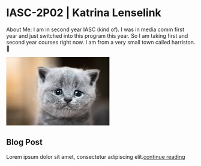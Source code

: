 # IASC-2P02 | Katrina Lenselink

About Me: 
I am in second year IASC (kind of). I was in media comm first year and just switched into this program this year. So I am taking first and second year courses right now. I am from a very small town called harriston. :tada: 

![](images/sad_cat.jfif)

## Blog Post 

Lorem ipsum dolor sit amet, consectetur adipiscing elit.[continue reading](blog)
